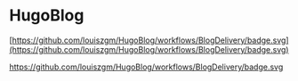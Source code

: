 # HugoBlog
[https://github.com/louiszgm/HugoBlog/workflows/BlogDelivery/badge.svg](https://github.com/louiszgm/HugoBlog/workflows/BlogDelivery/badge.svg)

<https://github.com/louiszgm/HugoBlog/workflows/BlogDelivery/badge.svg>
